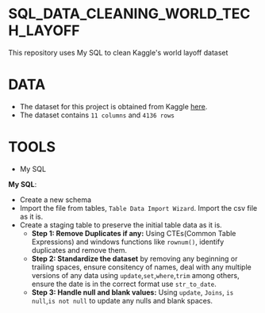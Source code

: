 # SQL_DATA_CLEANING_WORLD_TECH_LAYOFF
This repository uses My SQL to clean Kaggle's world layoff dataset

# DATA
- The dataset for this project is obtained from Kaggle [here](layoffs_original_dataset.csv).
- The dataset contains `11 columns` and `4136 rows`

# TOOLS
- My SQL

**My SQL**:
- Create a new schema
- Import the file from tables, `Table Data Import Wizard`. Import the csv file as it is.
- Create a staging table to preserve the initial table data as it is.
  - **Step 1: Remove Duplicates if any:** Using CTEs(Common Table Expressions) and windows functions like `rownum()`, identify duplicates and remove them.
  - **Step 2: Standardize the dataset** by removing any beginning or trailing spaces, ensure consitency of names, deal with any multiple versions of any data using `update`,`set`,`where`,`trim` among others, ensure the date is in the correct format use `str_to_date`.
  - **Step 3: Handle null and blank values:** Using `update`, `Joins`, `is null`,`is not null` to update any nulls and blank spaces.
